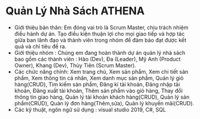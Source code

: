 # Quản Lý Nhà Sách ATHENA
- Giới thiệu bản thân: 	Em đóng vai trò là Scrum Master, chịu trách nhiệm điều hành dự án. Tạo điều kiện thuận lợi cho mọi giao tiếp và hợp tác giữa ban lãnh đạo và thành viên trong nhóm để đảm bảo đạt được kết quả và chỉ tiêu đề ra.
- Giới thiệu nhóm : Chúng em đang hoàn thành dự án quản lý nhà sách bao gồm các thành viên : Hào (Dev), Đa (Leader), Mỹ Anh (Product Owner), Khang (Dev), Thủy Tiên (Scrum Master).
- Các chức năng chính: Xem trang chủ, Xem sản phẩm, Xem chi tiết sản phẩm, Xem thông tin cá nhân, Xem danh mục sản phẩm, Quản lý giỏ hàng(CRUD), Tìm kiếm sản phẩm, Đăng kí tài khoản, Đăng nhập tài khoản, Đăng xuất tài khoản, Thêm sản phẩm vào giỏ hàng, Thay đổi thông tin giao hàng, Quản lý tài khoản khách hàng(CRUD), Quản lý sản phẩm(CRUD), Quản lý đơn hàng(Thêm,sửa), Quản lý khuyến mãi(CRUD).
- Các kỹ thuật, ngôn ngữ sử dụng : visual studio 2019, C#, SQL
